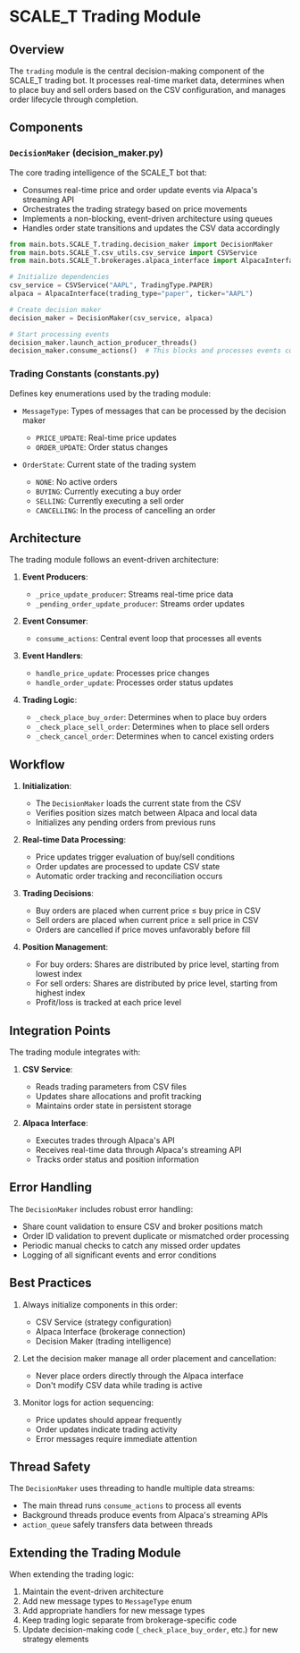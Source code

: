 # SCALE_T Trading Module

## Overview

The `trading` module is the central decision-making component of the SCALE_T trading bot. It processes real-time market data, determines when to place buy and sell orders based on the CSV configuration, and manages order lifecycle through completion.

## Components

### `DecisionMaker` (decision_maker.py)

The core trading intelligence of the SCALE_T bot that:

- Consumes real-time price and order update events via Alpaca's streaming API
- Orchestrates the trading strategy based on price movements
- Implements a non-blocking, event-driven architecture using queues
- Handles order state transitions and updates the CSV data accordingly

```python
from main.bots.SCALE_T.trading.decision_maker import DecisionMaker
from main.bots.SCALE_T.csv_utils.csv_service import CSVService
from main.bots.SCALE_T.brokerages.alpaca_interface import AlpacaInterface

# Initialize dependencies
csv_service = CSVService("AAPL", TradingType.PAPER)
alpaca = AlpacaInterface(trading_type="paper", ticker="AAPL")

# Create decision maker
decision_maker = DecisionMaker(csv_service, alpaca)

# Start processing events
decision_maker.launch_action_producer_threads()
decision_maker.consume_actions()  # This blocks and processes events continuously
```

### Trading Constants (constants.py)

Defines key enumerations used by the trading module:

- `MessageType`: Types of messages that can be processed by the decision maker
  - `PRICE_UPDATE`: Real-time price updates
  - `ORDER_UPDATE`: Order status changes

- `OrderState`: Current state of the trading system
  - `NONE`: No active orders
  - `BUYING`: Currently executing a buy order
  - `SELLING`: Currently executing a sell order
  - `CANCELLING`: In the process of cancelling an order

## Architecture

The trading module follows an event-driven architecture:

1. **Event Producers**:
   - `_price_update_producer`: Streams real-time price data
   - `_pending_order_update_producer`: Streams order updates

2. **Event Consumer**:
   - `consume_actions`: Central event loop that processes all events

3. **Event Handlers**:
   - `handle_price_update`: Processes price changes
   - `handle_order_update`: Processes order status updates

4. **Trading Logic**:
   - `_check_place_buy_order`: Determines when to place buy orders
   - `_check_place_sell_order`: Determines when to place sell orders
   - `_check_cancel_order`: Determines when to cancel existing orders

## Workflow

1. **Initialization**:
   - The `DecisionMaker` loads the current state from the CSV
   - Verifies position sizes match between Alpaca and local data
   - Initializes any pending orders from previous runs

2. **Real-time Data Processing**:
   - Price updates trigger evaluation of buy/sell conditions
   - Order updates are processed to update CSV state
   - Automatic order tracking and reconciliation occurs

3. **Trading Decisions**:
   - Buy orders are placed when current price ≤ buy price in CSV
   - Sell orders are placed when current price ≥ sell price in CSV
   - Orders are cancelled if price moves unfavorably before fill

4. **Position Management**:
   - For buy orders: Shares are distributed by price level, starting from lowest index
   - For sell orders: Shares are distributed by price level, starting from highest index
   - Profit/loss is tracked at each price level

## Integration Points

The trading module integrates with:

1. **CSV Service**:
   - Reads trading parameters from CSV files
   - Updates share allocations and profit tracking
   - Maintains order state in persistent storage

2. **Alpaca Interface**:
   - Executes trades through Alpaca's API
   - Receives real-time data through Alpaca's streaming API
   - Tracks order status and position information

## Error Handling

The `DecisionMaker` includes robust error handling:

- Share count validation to ensure CSV and broker positions match
- Order ID validation to prevent duplicate or mismatched order processing
- Periodic manual checks to catch any missed order updates
- Logging of all significant events and error conditions

## Best Practices

1. Always initialize components in this order:
   - CSV Service (strategy configuration)
   - Alpaca Interface (brokerage connection)
   - Decision Maker (trading intelligence)

2. Let the decision maker manage all order placement and cancellation:
   - Never place orders directly through the Alpaca interface
   - Don't modify CSV data while trading is active

3. Monitor logs for action sequencing:
   - Price updates should appear frequently
   - Order updates indicate trading activity
   - Error messages require immediate attention

## Thread Safety

The `DecisionMaker` uses threading to handle multiple data streams:

- The main thread runs `consume_actions` to process all events
- Background threads produce events from Alpaca's streaming APIs
- `action_queue` safely transfers data between threads

## Extending the Trading Module

When extending the trading logic:

1. Maintain the event-driven architecture
2. Add new message types to `MessageType` enum
3. Add appropriate handlers for new message types
4. Keep trading logic separate from brokerage-specific code
5. Update decision-making code (`_check_place_buy_order`, etc.) for new strategy elements
